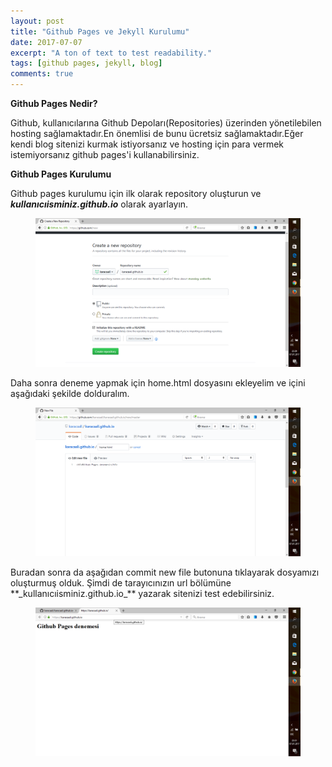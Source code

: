 ```yaml
---
layout: post
title: "Github Pages ve Jekyll Kurulumu"
date: 2017-07-07
excerpt: "A ton of text to test readability."
tags: [github pages, jekyll, blog]
comments: true
---
```

**Github Pages Nedir?**

Github, kullanıcılarına Github Depoları(Repositories) üzerinden yönetilebilen hosting sağlamaktadır.En önemlisi de bunu ücretsiz sağlamaktadır.Eğer kendi blog sitenizi kurmak istiyorsanız ve hosting için para vermek istemiyorsanız github pages'i kullanabilirsiniz.

**Github Pages Kurulumu**

Github pages kurulumu için ilk olarak repository oluşturun ve **_kullanıcıisminiz.github.io_** olarak ayarlayın.

<figure>
   <a href="/assets/img/github pages.png">
   <img src="/assets/img/github pages.png"></a>
</figure>
 
Daha sonra deneme yapmak için home.html dosyasını ekleyelim ve içini aşağıdaki şekilde dolduralım.
<figure>
    <a href="/assets/img/home.png"><img                                           
    src="/assets/img/home.png"></a>
</figure>
Buradan sonra da aşağıdan commit new file butonuna tıklayarak dosyamızı oluşturmuş olduk.
Şimdi de tarayıcınızın url bölümüne **_kullanıcıisminiz.github.io_** yazarak sitenizi test edebilirsiniz.
<figure>
   <a href="/assets/img/dsadadasdas.png"><img
   src="/assets/img/dsadadasdas.png"></a>
</figure>
